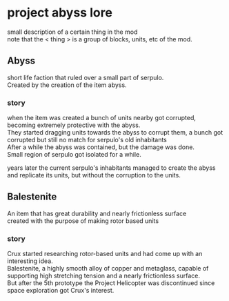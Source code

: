 # project abyss lore
small description of a certain thing in the mod
<br> note that the < thing > is a group of blocks, units, etc of the mod.

## Abyss
short life faction that ruled over a small part of serpulo.
<br> Created by the creation of the item abyss.

### story
when the item was created a bunch of units nearby got corrupted, becoming extremely protective with the abyss.
<br>They started dragging units towards the abyss to corrupt them, a bunch got corrupted but still no match for serpulo's old inhabitants
<br>After a while the abyss was contained, but the damage was done.
<br>Small region of serpulo got isolated for a while.

years later the current serpulo's inhabitants managed to create the abyss and replicate its units, but without the corruption to the units.
##

## Balestenite
An item that has great durability and nearly frictionless surface
<br> created with the purpose of making rotor based units

### story
Crux started researching rotor-based units and had come up with an interesting idea.
<br> Balestenite, a highly smooth alloy of copper and metaglass, capable of supporting high stretching tension and a nearly frictionless surface.
<br> But after the 5th prototype the Project Helicopter was discontinued since space exploration got Crux's interest.
